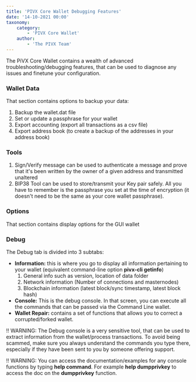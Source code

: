 ```yaml
---
title: 'PIVX Core Wallet Debugging Features'
date: '14-10-2021 00:00'
taxonomy:
    category:
        - 'PIVX Core Wallet'
    author:
        - 'The PIVX Team'
---
```


The PiVX Core Wallet contains a wealth of advanced troubleshooting/debugging features, that can be used to diagnose any issues and finetune your configuration.

### Wallet Data

That section contains options to backup your data:
1. Backup the wallet.dat file
2. Set or update a passphrase for your wallet
3. Export accounting (export all transactions as a csv file)
4. Export address book (to create a backup of the addresses in your address book)

### Tools

1. Sign/Verify message can be used to authenticate a message and prove that it's been written by the owner of a given address and transmitted unaltered
2. BIP38 Tool can be used to store/transmit your Key pair safely. All you have to remember is the passphrase you set at the time of encryption (it doesn't need to be the same as your core wallet passphrase).

### Options

That section contains display options for the GUI wallet

### Debug

The Debug tab is divided into 3 subtabs:
* **Information:** this is where you go to display all information pertaining to your wallet (equivalent command-line option **pivx-cli getinfo**)
  1. General info such as version, location of data folder
  2. Network information (Number of connections and masternodes)
  3. Blockchain information (latest block/sync timestamp, latest block hash)
* **Console:** This is the debug console. In that screen, you can execute all the commands that can be passed via the Command Line wallet.
* **Wallet Repair:** contains a set of functions that allows you to correct a corrupted/forked wallet.

!! WARNING: The Debug console is a very sensitive tool, that can be used to extract information from the wallet/process transactions. To avoid being scammed, make sure you always understand the commands you type there, especially if they have been sent to you by someone offering support.

!! WARNING: You can access the documentation/examples for any console functions by typing **help command**. For example **help dumpprivkey** to access the doc on the **dumpprivkey** function.
